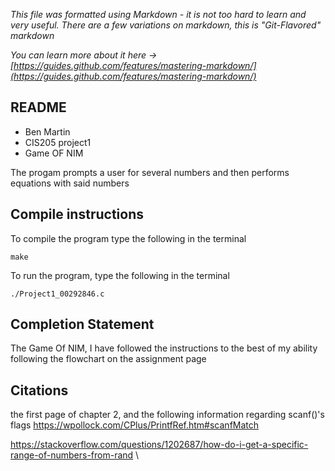 *This file was formatted using Markdown - it is not too hard to learn and very useful. There are a few variations on markdown, this is "Git-Flavored" markdown*

*You can learn more about it here -> [https://guides.github.com/features/mastering-markdown/](https://guides.github.com/features/mastering-markdown/)*

## README
- Ben Martin 
- CIS205 project1
- Game OF NIM

The progam prompts a user for several numbers and then performs equations with said numbers


## Compile instructions 

To compile the program type the following in the terminal 

```
make
```
To run the program, type the following in the terminal
```
./Project1_00292846.c
``` 

## Completion Statement
The Game Of NIM, I have followed the instructions to the best of my ability following the flowchart on the assignment page


## Citations
the first page of chapter 2, and the following information regarding scanf()'s flags
https://wpollock.com/CPlus/PrintfRef.htm#scanfMatch

https://stackoverflow.com/questions/1202687/how-do-i-get-a-specific-range-of-numbers-from-rand
\